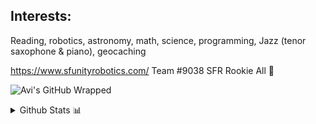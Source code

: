 ## Interests:
Reading, robotics, astronomy, math, science, programming, Jazz (tenor saxophone & piano), geocaching

https://www.sfunityrobotics.com/
Team #9038 SFR Rookie All 🌟

![Avi's GitHub Wrapped](https://api.githubtrends.io/user/svg/MrTinker64/repos?time_range=one_year&group=other&theme=dark)

<details>
  <summary> Github Stats 📊</summary>
  
  ![Avi's GitHub stats](https://github-readme-stats.vercel.app/api?username=MrTinker64)
  
</details>

<!--
**MrTinker64/MrTinker64** is a ✨ _special_ ✨ repository because its `README.md` (this file) appears on your GitHub profile.
[![Avi's GitHub stats](https://github-readme-stats.vercel.app/api?username=MrTinker64)](https://github.com/anuraghazra/github-readme-stats)
Here are some ideas to get you started:

- 🌱 I’m currently learning ...
- 👯 I’m looking to collaborate on ...
- 🤔 I’m looking for help with ...
- 💬 Ask me about ...
- 📫 How to reach me: ...
- 🔭 I’m currently working on the our robot
- ⚡ Fun fact: There's a super massive blackhole at the center of every galaxy
- 😄 Pronouns: he/him
-->
